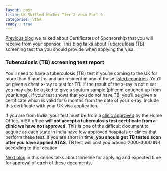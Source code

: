```yaml
---
layout: post
title: UK Skilled Worker Tier-2 visa Part 5
categories: VISA
ready : true
---
```


[Previous blog](skilled-worker-p4-cos) we talked about Certificates 
of Sponsorship that you will receive from your sponsor. This blog talks 
about Tuberculosis (TB) screening test tha you should provide when applying
the visa.

### Tuberculosis (TB) screening test report

You’ll need to have a tuberculosis (TB) test if you’re coming to the UK 
for more than 6 months and are resident in any of these [listed countries](https://www.gov.uk/tb-test-visa/countries-where-you-need-a-tb-test-to-enter-the-uk).
You’ll be given a chest x-ray to test for TB. If the result of the x-ray 
is not clear you may also be asked to give a sputum sample (phlegm coughed 
up from your lungs). If your test shows that you do not have TB, you’ll be given a certificate 
which is valid for 6 months from the date of your x-ray. Include this 
certificate with your UK visa application.

If you are from India, your test must be from a [clinic approved](https://www.gov.uk/government/publications/tuberculosis-test-for-a-uk-visa-clinics-in-india/tuberculosis-testing-in-india) by the Home Office. VISA office 
**will not accept a tuberculosis test certificate from a clinic we have not approved**.
This is one of the difficult document to acquire as each state in India have few 
approved hospitals or clinics that perform these test. If you are short in time, 
**you should get TB tested soon after you have applied ATAS**. TB test will cost you 
around 2000-3000 INR according to the location.

[Next blog](skilled-worker-p6-time) in this series talks about timeline for 
applying and expected time for approval of each of these documents.